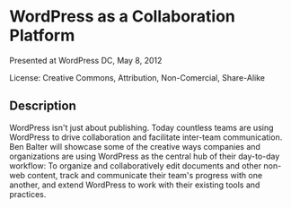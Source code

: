 WordPress as a Collaboration Platform
=====================================

Presented at WordPress DC, May 8, 2012

License: Creative Commons, Attribution, Non-Comercial, Share-Alike

Description
-----------

WordPress isn't just about publishing. Today countless teams are using WordPress to drive collaboration and facilitate inter-team communication. Ben Balter will showcase some of the creative ways companies and organizations are using WordPress as the central hub of their day-to-day workflow: To organize and collaboratively edit documents and other non-web content, track and communicate their team's progress with one another, and extend WordPress to work with their existing tools and practices.